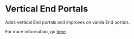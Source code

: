 # Vertical End Portals

Adds vertical End portals and improves on vanila End portals.

For more information, go [here](https://minecraft.curseforge.com/projects/vertical-end-portals).
